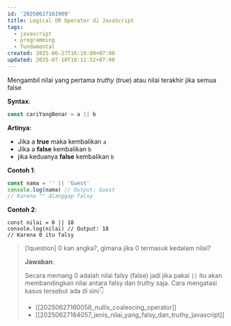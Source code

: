 ```yaml
---
id: '20250627161909'
title: Logical OR Operator di JavaScript
tags:
  - javascript
  - programming
  - fundamental
created: 2025-06-27T16:19:09+07:00
updated: 2025-07-10T18:12:52+07:00
---
```


Mengambil nilai yang pertama _truthy_ (true) atau nilai terakhir jika semua false

**Syntax**:

```javascript
const cariYangBenar = a || b
```

**Artinya**:

- Jika a **true** maka kembalikan `a`
- Jika a **false** kembalikan `b`
- jika keduanya **false** kembalikan `b`

**Contoh 1**:

```javascript
const nama = '' || 'Guest'
console.log(nama) // Output: Guest
// Karena "" dianggap falsy
```

**Contoh 2**:

```
const nilai = 0 || 18
console.log(nilai) // Output: 18
// Karena 0 itu falsy
```

> [!question]
> 0 kan angka?, gimana jika 0 termasuk kedalam nilai?
>
> **Jawaban**:
>
> Secara memang 0 adalah nilai falsy (false) jadi jika pakai `||` itu akan membandingkan nilai antara falsy dan truthy saja. Cara mengatasi kasus tersebut ada di sini👇
>
> - [[20250627160058_nullis_coalescing_operator]]
> - [[20250627164057_jenis_nilai_yang_falsy_dan_truthy_javascript]]
